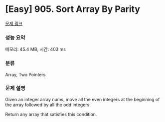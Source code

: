 # [Easy] 905. Sort Array By Parity

[문제 링크](https://leetcode.com/problems/sort-array-by-parity/description/) 

### 성능 요약

메모리: 45.4 MB, 시간: 403 ms

### 분류

Array, Two Pointers

### 문제 설명

<p>Given an integer array nums, move all the even integers at the beginning of the array followed by all the odd integers.</p>
<p>Return any array that satisfies this condition.</p>
